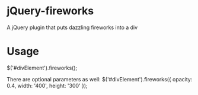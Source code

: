 # jQuery-fireworks
A jQuery plugin that puts dazzling fireworks into a div

# Usage
$('#divElement').fireworks();

There are optional parameters as well:
$('#divElement').fireworks({
    opacity: 0.4,
    width: '400',
    height: '300'
});
